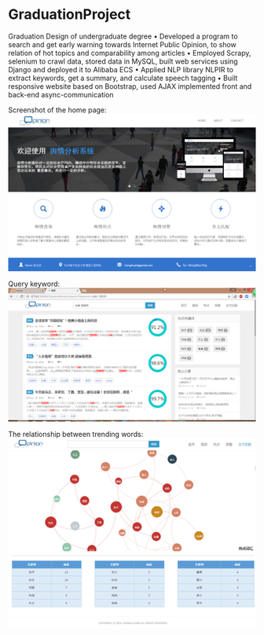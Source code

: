 # GraduationProject
Graduation Design of undergraduate degree
•	Developed a program to search and get early warning towards Internet Public Opinion, to show relation of hot topics and comparability among articles
•	Employed Scrapy, selenium to crawl data, stored data in MySQL, built web services using Django and deployed it to Alibaba ECS
•	Applied NLP library NLPIR to extract keywords, get a summary, and calculate speech tagging
•	Built responsive website based on Bootstrap, used AJAX implemented front and back-end async-communication


Screenshot of the home page:
![image](https://github.com/hlcr/GraduationProject/blob/master/pics/3.png)

Query keyword:
![image](https://github.com/hlcr/GraduationProject/blob/master/pics/2.png)

The relationship between trending words:
![image](https://github.com/hlcr/GraduationProject/blob/master/pics/1.png)
